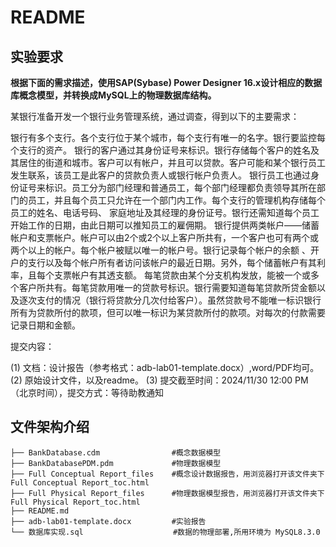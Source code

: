 # README

## 实验要求

**根据下面的需求描述，使用SAP(Sybase) Power Designer 16.x设计相应的数据库概念模型，并转换成MySQL上的物理数据库结构。**

某银行准备开发一个银行业务管理系统，通过调查，得到以下的主要需求：

银行有多个支行。各个支行位于某个城市，每个支行有唯一的名字。银行要监控每个支行的资产。 银行的客户通过其身份证号来标识。银行存储每个客户的姓名及其居住的街道和城市。客户可以有帐户，并且可以贷款。客户可能和某个银行员工发生联系，该员工是此客户的贷款负责人或银行帐户负责人。 银行员工也通过身份证号来标识。员工分为部门经理和普通员工，每个部门经理都负责领导其所在部门的员工，并且每个员工只允许在一个部门内工作。每个支行的管理机构存储每个员工的姓名、电话号码、 家庭地址及其经理的身份证号。银行还需知道每个员工开始工作的日期，由此日期可以推知员工的雇佣期。 银行提供两类帐户——储蓄帐户和支票帐户。帐户可以由2个或2个以上客户所共有，一个客户也可有两个或两个以上的帐户。每个帐户被赋以唯一的帐户号。银行记录每个帐户的余额 、开户的支行以及每个帐户所有者访问该帐户的最近日期。另外，每个储蓄帐户有其利率，且每个支票帐户有其透支额。 每笔贷款由某个分支机构发放，能被一个或多个客户所共有。每笔贷款用唯一的贷款号标识。银行需要知道每笔贷款所贷金额以及逐次支付的情况（银行将贷款分几次付给客户）。虽然贷款号不能唯一标识银行所有为贷款所付的款项，但可以唯一标识为某贷款所付的款项。对每次的付款需要记录日期和金额。

提交内容：

(1) 文档：设计报告（参考格式：adb-lab01-template.docx）,word/PDF均可。
(2) 原始设计文件，以及readme。
(3) 提交截至时间：2024/11/30 12:00 PM（北京时间），提交方式：等待助教通知


## 文件架构介绍

```
├── BankDatabase.cdm                #概念数据模型
├── BankDatabasePDM.pdm             #物理数据模型
├── Full Conceptual Report_files    #概念设计数据报告，用浏览器打开该文件夹下 Full Conceptual Report_toc.html
├── Full Physical Report_files      #物理数据模型报告，用浏览器打开该文件夹下 Full Physical Report_toc.html
├── README.md                       
├── adb-lab01-template.docx         #实验报告
└── 数据库实现.sql                    #数据的物理部署,所用环境为 MySQL8.3.0
```